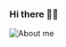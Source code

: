 ### Hi there 🎴🎴

![About me](https://user-images.githubusercontent.com/62077267/139132157-a75a47d0-d6eb-4bae-9345-f1bc6618a568.gif)


